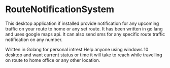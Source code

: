 # RouteNotificationSystem
This desktop application if installed provide notification for any upcoming traffic on your route to home or any set route. It has been written in go lang and uses google maps api. It can also send sms for any specific route traffic notification on any number.

Written in Golang for personal intrest.Help anyone using windows 10 desktop and want current status or time it will take to reach while travelling on route to home office or any other location.
